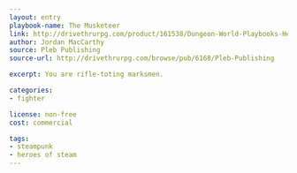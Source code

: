 ```yaml
---
layout: entry
playbook-name: The Musketeer
link: http://drivethrurpg.com/product/161538/Dungeon-World-Playbooks-Heroes-of-Steam-Bundle
author: Jordan MacCarthy
source: Pleb Publishing
source-url: http://drivethrurpg.com/browse/pub/6168/Pleb-Publishing

excerpt: You are rifle-toting marksmen.

categories:
- fighter

license: non-free
cost: commercial

tags:
- steampunk
- heroes of steam
---
```


